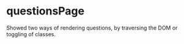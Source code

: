 # questionsPage
Showed two ways of rendering questions, by traversing the DOM or toggling of classes.
